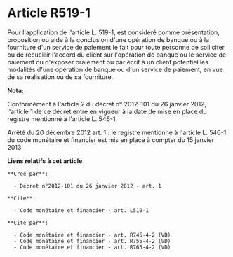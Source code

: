 # Article R519-1

Pour l'application de l'article L. 519-1, est considéré comme présentation, proposition ou aide à la conclusion d'une
opération de banque ou à la fourniture d'un service de paiement le fait pour toute personne de solliciter ou de recueillir
l'accord du client sur l'opération de banque ou le service de paiement ou d'exposer oralement ou par écrit à un client
potentiel les modalités d'une opération de banque ou d'un service de paiement, en vue de sa réalisation ou de sa fourniture.

**Nota:**

Conformément à l'article 2 du décret n° 2012-101 du 26 janvier 2012, l'article 1 de ce décret entre en vigueur à la date de
mise en place du registre mentionné à l'article L. 546-1. 

Arrêté du 20 décembre 2012 art. 1 : le registre mentionné à l'article L. 546-1 du code monétaire et financier est  mis en
place  à compter du 15 janvier 2013.

**Liens relatifs à cet article**

	**Créé par**:

	  - Décret n°2012-101 du 26 janvier 2012 - art. 1

	**Cite**:

	  - Code monétaire et financier - art. L519-1

	**Cité par**:

	  - Code monétaire et financier - art. R745-4-2 (VD)
	  - Code monétaire et financier - art. R755-4-2 (VD)
	  - Code monétaire et financier - art. R765-4-2 (VD)

